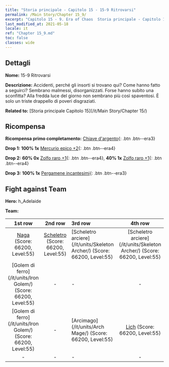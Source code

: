 ```yaml
---
title: "Storia principale - Capitolo 15 - 15-9 Ritrovarsi"
permalink: /Main Story/Chapter 15_9/
excerpt: "Capitolo 15 - 9. Era of Chaos  Storia principale - Capitolo 15_9. 15-9 Ritrovarsi"
last_modified_at: 2021-05-18
locale: it
ref: "Chapter 15_9.md"
toc: false
classes: wide
---
```


## Dettagli

 **Nome:** 15-9 Ritrovarsi

 **Descrizione:** Accidenti, perché gli insorti si trovano qui? Come hanno fatto a seguirci? Sembrano malmessi, disorganizzati. Forse hanno subito una sconfitta? Alla fredda luce del giorno non sembrano più così spaventosi. È solo un triste drappello di poveri disgraziati.

 **Related to:** [Storia principale Capitolo 15](/it/Main Story/Chapter 15/)

## Ricompensa

 **Ricompensa primo completamento:** [Chiave d'argento](/ItemsIT/con_693/){: .btn .btn--era3}

 **Drop 1:** **100% 1x** [Mercurio epico +2](/ItemsIT/mat_49/){: .btn .btn--era4}

 **Drop 2:** **60% 0x** [Zolfo raro +1](/ItemsIT/mat_43/){: .btn .btn--era4}, **40% 1x** [Zolfo raro +1](/ItemsIT/mat_43/){: .btn .btn--era4}

 **Drop 3:** **100% 1x** [Pergamene incantesimi](/ItemsIT/con_694/){: .btn .btn--era3}


## Fight against Team
 **Hero:** h_Adelaide

 **Team:**


  | 1st row | 2nd row | 3rd row | 4th row |
  |:----:|:----:|:----|:----:|
  | [Naga](/it/units/Naga/) (Score: 66200, Level:55)  | [Scheletro](/it/units/Skeleton/) (Score: 66200, Level:55)  | [Scheletro arciere](/it/units/Skeleton Archer/) (Score: 66200, Level:55)  | [Scheletro arciere](/it/units/Skeleton Archer/) (Score: 66200, Level:55)  |
  | [Golem di ferro](/it/units/Iron Golem/) (Score: 66200, Level:55)  | - | - | - |
  | [Golem di ferro](/it/units/Iron Golem/) (Score: 66200, Level:55)  | - | [Arcimago](/it/units/Arch Mage/) (Score: 66200, Level:55)  | [Lich](/it/units/Lich/) (Score: 66200, Level:55)  |
  | - | - | - | - |


